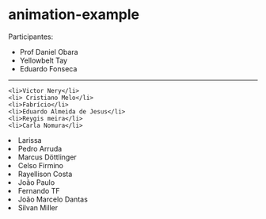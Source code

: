 # animation-example

Participantes:

<ul>
	<li>Prof Daniel Obara</li>
	<li>Yellowbelt Tay</li>
	<li>Eduardo Fonseca</li>
</ul>
  <hr/>
  
	<li>Victor Nery</li>
	<li> Cristiano Melo</li>
	<li>Fabrício</li>
	<li>Eduardo Almeida de Jesus</li>
	<li>Reygis meira</li>
	<li>Carla Nomura</li>
  <li>Larissa</li>
	<li>Pedro Arruda</li>
	<li>Marcus Döttlinger</li>
	<li>Celso Firmino</li>
	<li>Rayellison Costa </li>
	<li>João Paulo</li>
	<li>Fernando TF</li>
  <li>João Marcelo Dantas</li>
	<li>Silvan Miller</li>

</ul>
